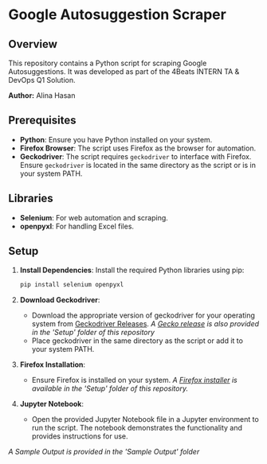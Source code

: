 # Google Autosuggestion Scraper

## Overview
This repository contains a Python script for scraping Google Autosuggestions. It was developed as part of the 4Beats INTERN TA & DevOps Q1 Solution. 

**Author:** Alina Hasan

## Prerequisites

- **Python**: Ensure you have Python installed on your system.
- **Firefox Browser**: The script uses Firefox as the browser for automation.
- **Geckodriver**: The script requires `geckodriver` to interface with Firefox. Ensure `geckodriver` is located in the same directory as the script or is in your system PATH.

## Libraries

- **Selenium**: For web automation and scraping.
- **openpyxl**: For handling Excel files.

## Setup

1. **Install Dependencies**: Install the required Python libraries using pip:
   ```bash
   pip install selenium openpyxl
   ```
   
2. **Download Geckodriver**:
     - Download the appropriate version of geckodriver for your operating system from [Geckodriver Releases](https://sourceforge.net/projects/geckodriver.mirror/). *A [Gecko release]() is also provided in the 'Setup' folder of this repository*
     - Place geckodriver in the same directory as the script or add it to your system PATH.

3. **Firefox Installation**:
     - Ensure Firefox is installed on your system. *A [Firefox installer]() is available in the 'Setup' folder of this repository.*

4. **Jupyter Notebook**:
     - Open the provided Jupyter Notebook file in a Jupyter environment to run the script. The notebook demonstrates the functionality and provides instructions for use.

*A Sample Output is provided in the 'Sample Output' folder*
